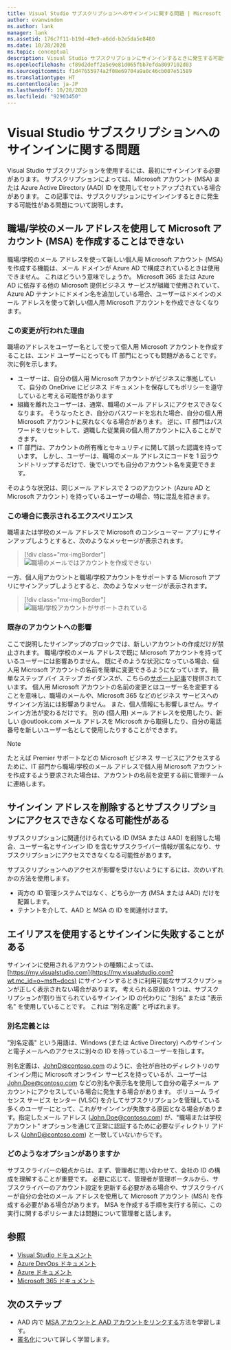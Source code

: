```yaml
---
title: Visual Studio サブスクリプションへのサインインに関する問題 | Microsoft Docs
author: evanwindom
ms.author: lank
manager: lank
ms.assetid: 176c7f11-b19d-49e9-a6dd-b2e5da5e8480
ms.date: 10/28/2020
ms.topic: conceptual
description: Visual Studio サブスクリプションにサインインするときに発生する可能性のある問題について説明します
ms.openlocfilehash: cf89d2deff2a5e9e81d065fbb7efda8097102d03
ms.sourcegitcommit: f1d47655974a2f08e69704a9a0c46cb007e51589
ms.translationtype: HT
ms.contentlocale: ja-JP
ms.lasthandoff: 10/28/2020
ms.locfileid: "92903450"
---
```

# <a name="issues-signing-in-to-visual-studio-subscriptions"></a>Visual Studio サブスクリプションへのサインインに関する問題
Visual Studio サブスクリプションを使用するには、最初にサインインする必要があります。  サブスクリプションによっては、Microsoft アカウント (MSA) または Azure Active Directory (AAD) ID を使用してセットアップされている場合があります。  この記事では、サブスクリプションにサインインするときに発生する可能性がある問題について説明します。

## <a name="microsoft-accounts-msa-cannot-be-created-using-workschool-email-addresses"></a>職場/学校のメール アドレスを使用して Microsoft アカウント (MSA) を作成することはできない
職場/学校のメール アドレスを使って新しい個人用 Microsoft アカウント (MSA) を作成する機能は、メール ドメインが Azure AD で構成されているときは使用できません。 これはどういう意味でしょうか。 Microsoft 365 または Azure AD に依存する他の Microsoft 提供ビジネス サービスが組織で使用されていて、Azure AD テナントにドメイン名を追加している場合、ユーザーはドメインのメール アドレスを使って新しい個人用 Microsoft アカウントを作成できなくなります。

### <a name="why-was-this-change-made"></a>この変更が行われた理由
職場のアドレスをユーザー名として使って個人用 Microsoft アカウントを作成することは、エンド ユーザーにとっても IT 部門にとっても問題があることです。 次に例を示します。
- ユーザーは、自分の個人用 Microsoft アカウントがビジネスに準拠していて、自分の OneDrive にビジネス ドキュメントを保存してもポリシーを遵守していると考える可能性があります
- 組織を離れたユーザーは、通常、職場のメール アドレスにアクセスできなくなります。 そうなったとき、自分のパスワードを忘れた場合、自分の個人用 Microsoft アカウントに戻れなくなる場合があります。 逆に、IT 部門はパスワードをリセットして、退職した従業員の個人用アカウントに入ることができます。
- IT 部門は、アカウントの所有権とセキュリティに関して誤った認識を持っています。 しかし、ユーザーは、職場のメール アドレスにコードを 1 回ラウンドトリップするだけで、後でいつでも自分のアカウント名を変更できます。

そのような状況は、同じメール アドレスで 2 つのアカウント (Azure AD と Microsoft アカウント) を持っているユーザーの場合、特に混乱を招きます。

### <a name="what-does-this-experience-look-like"></a>この場合に表示されるエクスペリエンス
職場または学校のメール アドレスで Microsoft のコンシューマー アプリにサインアップしようとすると、次のようなメッセージが表示されます。

   > [!div class="mx-imgBorder"]
   > ![職場のメールではアカウントを作成できない](_img/sign-in-issues/cannot-use-work-email.png "ユーザー名とパスワードを指定してアカウントを作成します。")

一方、個人用アカウントと職場/学校アカウントをサポートする Microsoft アプリにサインアップしようとすると、次のようなメッセージが表示されます。

   > [!div class="mx-imgBorder"]
   > ![職場/学校アカウントがサポートされている](_img/sign-in-issues/existing-account.png "ここでは職場または学校のメール アドレスでサインアップすることはできません。")

### <a name="are-existing-accounts-affected"></a>既存のアカウントへの影響
ここで説明したサインアップのブロックでは、新しいアカウントの作成だけが禁止されます。 職場/学校のメール アドレスで既に Microsoft アカウントを持っているユーザーには影響ありません。 既にそのような状況になっている場合、個人用 Microsoft アカウントの名前を簡単に変更できるようになっています。 簡単なステップ バイ ステップ ガイダンスが、こちらの[サポート記事](https://windows.microsoft.com/en-US/Windows/rename-personal-microsoft-account)で提供されています。 個人用 Microsoft アカウントの名前の変更とはユーザー名を変更することを意味し、職場のメールや、Microsoft 365 などのビジネス サービスへのサインイン方法には影響ありません。 また、個人情報にも影響しません。サインイン方法が変わるだけです。 別の (個人用) メール アドレスを使用したり、新しい @outlook.com メール アドレスを Microsoft から取得したり、自分の電話番号を新しいユーザー名として使用したりすることができます。

> [!NOTE]
> たとえば Premier サポートなどの Microsoft ビジネス サービスにアクセスするために、IT 部門から職場/学校のメール アドレスで個人用 Microsoft アカウントを作成するよう要求された場合は、アカウントの名前を変更する前に管理チームに連絡します。

## <a name="deleting-a-sign-in-address-may-prevent-access-to-a-subscription"></a>サインイン アドレスを削除するとサブスクリプションにアクセスできなくなる可能性がある
サブスクリプションに関連付けられている ID (MSA または AAD) を削除した場合、ユーザー名とサインイン ID を含むサブスクライバー情報が匿名になり、サブスクリプションにアクセスできなくなる可能性があります。

サブスクリプションへのアクセスが影響を受けないようにするには、次のいずれかの方法を使用します。
- 両方の ID 管理システムではなく、どちらか一方 (MSA または AAD) だけを配置します。
- テナントを介して、AAD と MSA の ID を関連付けます。

## <a name="signing-in-may-fail-when-using-aliases"></a>エイリアスを使用するとサインインに失敗することがある
サインインに使用されるアカウントの種類によっては、[https://my.visualstudio.com](https://my.visualstudio.com?wt.mc_id=o~msft~docs) にサインインするときに利用可能なサブスクリプションが正しく表示されない場合があります。 考えられる原因の 1 つは、サブスクリプションが割り当てられているサインイン ID の代わりに "別名" または "表示名" を使用していることです。 これは "別名定義" と呼ばれます。

### <a name="what-is-aliasing"></a>別名定義とは
"別名定義" という用語は、Windows (または Active Directory) へのサインインと電子メールへのアクセスに別々の ID を持っているユーザーを指します。

別名定義は、JohnD@contoso.com のように、会社が自社のディレクトリのサインイン用に Microsoft オンライン サービスを持っているが、ユーザーは John.Doe@contoso.com などの別名や表示名を使用して自分の電子メール アカウントにアクセスしている場合に発生する場合があります。 ボリューム ライセンス サービス センター (VLSC) を介してサブスクリプションを管理している多くのユーザーにとって、これがサインインが失敗する原因となる場合があります。指定したメール アドレス (John.Doe@contoso.com) が、"職場または学校アカウント" オプションを通じて正常に認証するために必要なディレクトリ アドレス (JohnD@contoso.com) と一致していないからです。

### <a name="what-options-do-i-have"></a>どのようなオプションがありますか
サブスクライバーの観点からは、まず、管理者に問い合わせて、会社の ID の構成を理解することが重要です。 必要に応じて、管理者が管理ポータルから、サブスクライバーのアカウント設定を更新する必要がある場合や、サブスクライバーが自分の会社のメール アドレスを使用して Microsoft アカウント (MSA) を作成する必要がある場合があります。 MSA を作成する手順を実行する前に、この実行に関するポリシーまたは問題について管理者と話します。 

## <a name="see-also"></a>参照
- [Visual Studio ドキュメント](/visualstudio/)
- [Azure DevOps ドキュメント](/azure/devops/)
- [Azure ドキュメント](/azure/)
- [Microsoft 365 ドキュメント](/microsoft-365/)

## <a name="next-steps"></a>次のステップ
- AAD 内で [MSA アカウントと AAD アカウントをリンクする](/azure/active-directory/b2b/add-users-administrator)方法を学習します。
- [匿名化](anonymization.md)について詳しく学習します。